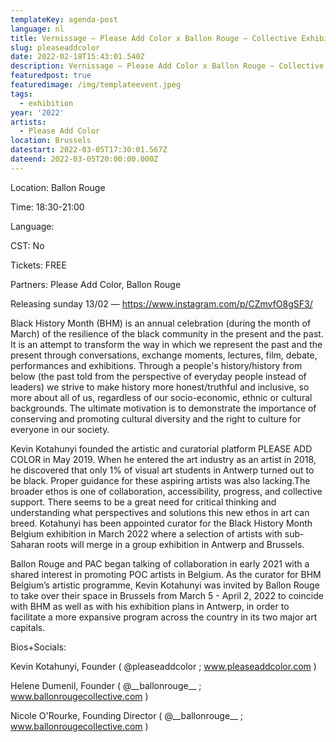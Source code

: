 ```yaml
---
templateKey: agenda-post
language: nl
title: Vernissage – Please Add Color x Ballon Rouge – Collective Exhibition
slug: pleaseaddcolor
date: 2022-02-18T15:43:01.540Z
description: Vernissage – Please Add Color x Ballon Rouge – Collective Exhibition
featuredpost: true
featuredimage: /img/templateevent.jpeg
tags:
  - exhibition
year: '2022'
artists:
  - Please Add Color
location: Brussels
datestart: 2022-03-05T17:30:01.567Z
dateend: 2022-03-05T20:00:00.000Z
---
```

Location: Ballon Rouge

Time: 18:30-21:00

Language: 

CST: No

Tickets: FREE

Partners: Please Add Color, Ballon Rouge

Releasing sunday 13/02 — https://www.instagram.com/p/CZmvfO8gSF3/

Black History Month (BHM) is an annual celebration (during the month of March) of the resilience of the black community in the present and the past. It is an attempt to transform the way in which we represent the past and the present through conversations, exchange moments, lectures, film, debate, performances and exhibitions. Through a people's history/history from below (the past told from the perspective of everyday people instead of leaders) we strive to make history more honest/truthful and inclusive, so more about all of us, regardless of our socio-economic, ethnic or cultural backgrounds. The ultimate motivation is to demonstrate the importance of conserving and promoting cultural diversity and the right to culture for everyone in our society.

Kevin Kotahunyi founded the artistic and curatorial platform PLEASE ADD COLOR in May 2019. When he entered the art industry as an artist in 2018, he discovered that only 1% of visual art students in Antwerp turned out to be black. Proper guidance for these aspiring artists was also lacking.The broader ethos is one of collaboration, accessibility, progress, and collective support. There seems to be a great need for critical thinking and understanding what perspectives and solutions this new ethos in art can breed. Kotahunyi has been appointed curator for the Black History Month Belgium exhibition in March 2022 where a selection of artists with sub-Saharan roots will merge in a group exhibition in Antwerp and Brussels.

Ballon Rouge and PAC began talking of collaboration in early 2021 with a shared interest in promoting POC artists in Belgium. As the curator for BHM Belgium’s artistic programme, Kevin Kotahunyi was invited by Ballon Rouge to take over their space in Brussels from March 5 - April 2, 2022 to coincide with BHM as well as with his exhibition plans in Antwerp, in order to facilitate a more expansive program across the country in its two major art capitals.

Bios+Socials:

Kevin Kotahunyi, Founder ( @pleaseaddcolor ; www.pleaseaddcolor.com )

Helene Dumenil, Founder ( @\_\_ballonrouge\_\_ ; www.ballonrougecollective.com )

Nicole O'Rourke, Founding Director ( @\_\_ballonrouge\_\_ ; www.ballonrougecollective.com )
